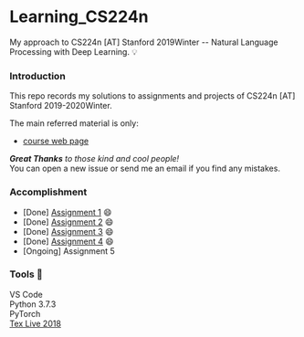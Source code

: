 # Learning_CS224n
My approach to CS224n [AT] Stanford 2019Winter -- Natural Language Processing with Deep Learning. 💡

### Introduction 
This repo records my solutions to assignments and projects of CS224n [AT] Stanford 2019-2020Winter. <br>

The main referred material is only:
- [course web page](https://web.stanford.edu/class/cs224n/)

***Great Thanks** to those kind and cool people!* <br>
You can open a new issue or send me an email if you find any mistakes.

### Accomplishment 
- [Done] [Assignment 1](https://github.com/LFhase/Learning_CS224N/blob/master/Homework/a1/exploring_word_vectors.ipynb) 😄
- [Done] [Assignment 2](https://github.com/LFhase/Learning_CS224N/tree/master/Homework/a2/a2_solution.pdf) 😄
- [Done] [Assignment 3](https://github.com/LFhase/Learning_CS224N/tree/master/Homework/a3/a3_solution.pdf) 😄
- [Done] [Assignment 4](https://github.com/LFhase/Learning_CS224N/tree/master/Homework/a4/a4_solution.pdf) 😄
- [Ongoing] Assignment 5 


### Tools 🔨
VS Code <br>
Python 3.7.3 <br>
PyTorch <br>
[Tex Live 2018](http://www.tug.org/texlive/windows.html) 
